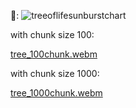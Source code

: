 🌳:
![treeoflifesunburstchart](https://github.com/mR4smussen/bachelorproject-UBI-2024/assets/101742082/8c243890-4c90-4c3d-a77a-e6f575f8bc19)

with chunk size 100:

[tree_100chunk.webm](https://github.com/mR4smussen/bachelorproject-UBI-2024/assets/101742082/4b6ba7b4-568a-43af-8515-aee1c2d64a66)

with chunk size 1000:

[tree_1000chunk.webm](https://github.com/mR4smussen/bachelorproject-UBI-2024/assets/101742082/0da0a7d4-fc55-42b8-805d-d8bc1c55cd41)
